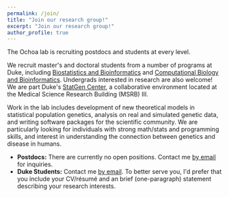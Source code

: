 ```yaml
---
permalink: /join/
title: "Join our research group!"
excerpt: "Join our research group!"
author_profile: true
---
```


The Ochoa lab is recruiting postdocs and students at every level.

We recruit master's and doctoral students from a number of programs at Duke, including
[Biostatistics and Bioinformatics](https://biostat.duke.edu/) and
[Computational Biology and Bioinformatics](https://genome.duke.edu/education/CBB).
Undergrads interested in research are also welcome!
We are part Duke's
[StatGen Center](http://statgen.duke.edu/),
a collaborative environment located at the Medical Science Research Building (MSRB) III.

Work in the lab includes development of new theoretical models in statistical population genetics, analysis on real and simulated genetic data, and writing software packages for the scientific community.
We are particularly looking for individuals with strong math/stats and programming skills, and interest in understanding the connection between genetics and disease in humans.

- **Postdocs:** There are currently no open positions.
  Contact me [by email](mailto:alejandro.ochoa@duke.edu) for inquiries.
- **Duke Students:** Contact me [by email](mailto:alejandro.ochoa@duke.edu).
  To better serve you, I'd prefer that you include your CV/résumé and an brief (one-paragraph) statement describing your research interests.
